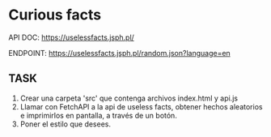 # Curious facts

API DOC:
https://uselessfacts.jsph.pl/

ENDPOINT:
https://uselessfacts.jsph.pl/random.json?language=en


## TASK

1. Crear una carpeta 'src' que contenga archivos index.html y api.js
2. Llamar con FetchAPI a la api de useless facts, obtener hechos aleatorios e imprimirlos en pantalla, a través de un botón.
4. Poner el estilo que desees.
